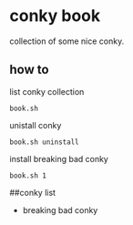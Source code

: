 # conky book

collection of some nice conky.

## how to

list conky collection

``book.sh``

unistall conky

``book.sh uninstall``

install breaking bad conky

``book.sh 1``

##conky list

 * breaking bad conky
